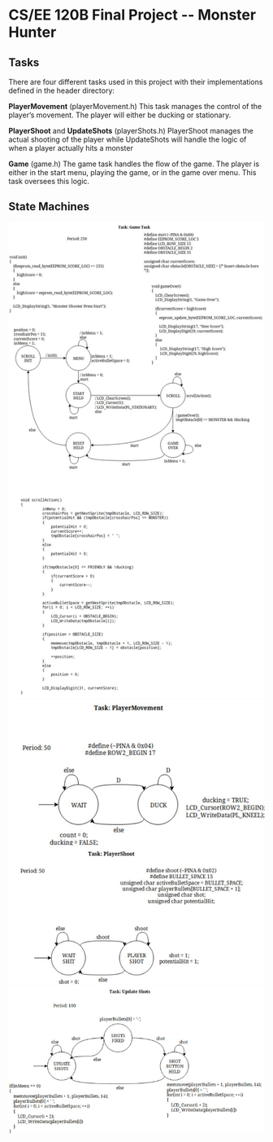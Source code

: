 # CS/EE 120B Final Project -- Monster Hunter

## Tasks
There are four different tasks used in this project with their implementations defined in the header directory:

**PlayerMovement** (playerMovement.h)
	This task manages the control of the player’s movement. The player will either be ducking or stationary.

**PlayerShoot** and **UpdateShots** (playerShots.h)
	PlayerShoot manages the actual shooting of the player while UpdateShots will handle the logic of when a player actually hits a monster

**Game** (game.h)
	The game task handles the flow of the game. The player is either in the start menu, playing the game, or in the game over menu. This task oversees this logic.
	
## State Machines

![alt text](https://github.com/jdicarlantonio/CS120B_Project/blob/master/design/gametask.jpg)
![alt text](https://github.com/jdicarlantonio/CS120B_Project/blob/master/design/playermove.jpg)
![alt text](https://github.com/jdicarlantonio/CS120B_Project/blob/master/design/playershoot.jpg)
![alt text](https://github.com/jdicarlantonio/CS120B_Project/blob/master/design/updateshots.jpg)
